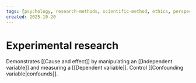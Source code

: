 ```yaml
---
tags: [psychology, research-methods, scientific-method, ethics, perspectives]
created: 2025-10-20
---
```

# Experimental research

Demonstrates [[Cause and effect]] by manipulating an [[Independent variable]] and measuring a [[Dependent variable]]. Control [[Confounding variable|confounds]].
